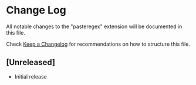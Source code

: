 # Change Log

All notable changes to the "pasteregex" extension will be documented in this file.

Check [Keep a Changelog](http://keepachangelog.com/) for recommendations on how to structure this file.

## [Unreleased]

- Initial release